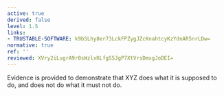```yaml
---
active: true
derived: false
level: 1.5
links:
- TRUSTABLE-SOFTWARE: k9bSLhy8er73LckFPZygJZcKnahtcyKzYdnAR5nrLDw=
normative: true
ref: ''
reviewed: XVry2iLugrA9r0sWzlxKLfgS5JgP7XtVrsDmxgJoDEI=
---
```


Evidence is provided to demonstrate that XYZ does what it is supposed to
do, and does not do what it must not do.
